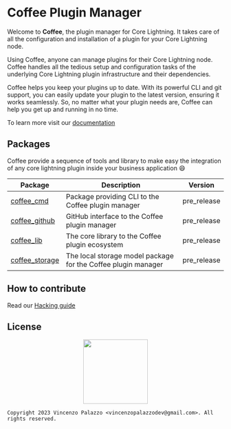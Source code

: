 # Coffee Plugin Manager

Welcome to **Coffee**, the plugin manager for Core Lightning. 
It takes care of all the configuration and installation of a plugin for your Core Lightning node. 

Using Coffee, anyone can manage plugins for their Core Lightning node. 
Coffee handles all the tedious setup and configuration tasks of the underlying 
Core Lightning plugin infrastructure and their dependencies.

Coffee helps you keep your plugins up to date. With its powerful CLI and git support, 
you can easily update your plugin to the latest version, ensuring it works seamlessly. 
So, no matter what your plugin needs are, Coffee can help you get up and running in no time.

To learn more visit our [documentation](https://coffee-docs.netlify.app)

## Packages

Coffee provide a sequence of tools and library to make easy the integration 
of any core lightning plugin inside your business application :smile:


| Package        | Description                                                     | Version    |
|----------------|-----------------------------------------------------------------|------------|
| [coffee_cmd](coffee_cmd/)     | Package providing CLI to the Coffee plugin manager      | pre_release |
| [coffee_github](coffee_github/)     | GitHub interface to the Coffee plugin manager      | pre_release |
| [coffee_lib](coffee_lib/)     | The core library to the Coffee plugin ecosystem      | pre_release |
| [coffee_storage](coffee_storage/)     | The local storage model package for the Coffee plugin manager     | pre_release |


## How to contribute

Read our [Hacking guide](TODO)

## License

<div align="center">
  <img src="https://opensource.org/files/osi_keyhole_300X300_90ppi_0.png" width="150" height="150"/>
</div>

```
Copyright 2023 Vincenzo Palazzo <vincenzopalazzodev@gmail.com>. All rights reserved.
```
